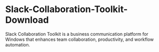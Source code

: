 # Slack-Collaboration-Toolkit-Download
Slack Collaboration Toolkit is a business communication platform for Windows that enhances team collaboration, productivity, and workflow automation.
